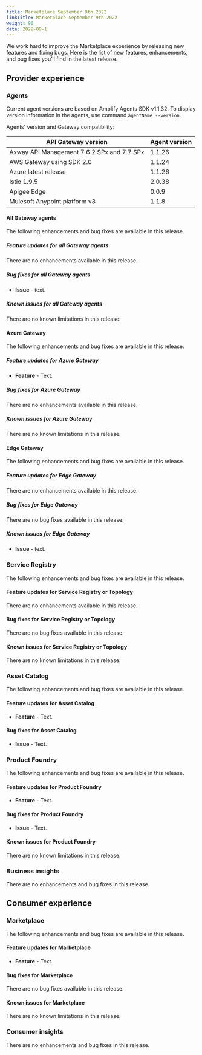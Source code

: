```yaml
---
title: Marketplace September 9th 2022
linkTitle: Marketplace September 9th 2022
weight: 90
date: 2022-09-1
---
```

We work hard to improve the Marketplace experience by releasing new features and fixing bugs. Here is the list of new features, enhancements, and bug fixes you’ll find in the latest release.

## Provider experience

### Agents

Current agent versions are based on Amplify Agents SDK v1.1.32. To display version information in the agents, use command `agentName --version`.

Agents' version and Gateway compatibility:

| API Gateway version                        | Agent version|
|--------------------------------------------|--------------|
| Axway API Management 7.6.2 SPx and 7.7 SPx | 1.1.26       |
| AWS Gateway using SDK 2.0                  | 1.1.24       |
| Azure latest release                       | 1.1.26       |
| Istio 1.9.5                                | 2.0.38       |
| Apigee Edge                                | 0.0.9        |
| Mulesoft Anypoint platform v3              | 1.1.8        |

#### All Gateway agents

The following enhancements and bug fixes are available in this release.

##### Feature updates for all Gateway agents

There are no enhancements available in this release.

##### Bug fixes for all Gateway agents

* **Issue** - text.

##### Known issues for all Gateway agents

There are no known limitations in this release.

#### Azure Gateway

The following enhancements and bug fixes are available in this release.

##### Feature updates for Azure Gateway

* **Feature** - Text.

##### Bug fixes for Azure Gateway

There are no enhancements available in this release.

##### Known issues for Azure Gateway

There are no known limitations in this release.

#### Edge Gateway

The following enhancements and bug fixes are available in this release.

##### Feature updates for Edge Gateway

There are no enhancements available in this release.

##### Bug fixes for Edge Gateway

There are no bug fixes available in this release.

##### Known issues for Edge Gateway

* **Issue** - text.

### Service Registry

The following enhancements and bug fixes are available in this release.

#### Feature updates for Service Registry or Topology

There are no enhancements available in this release.

#### Bug fixes for Service Registry or Topology

There are no bug fixes available in this release.

#### Known issues for Service Registry or Topology

There are no known limitations in this release.

### Asset Catalog

The following enhancements and bug fixes are available in this release.

#### Feature updates for Asset Catalog

* **Feature** - Text.

#### Bug fixes for Asset Catalog

* **Issue** - Text.

### Product Foundry

The following enhancements and bug fixes are available in this release.

#### Feature updates for Product Foundry

* **Feature** - Text.

#### Bug fixes for Product Foundry

* **Issue** - Text.

#### Known issues for Product Foundry

There are no known limitations in this release.

### Business insights

There are no enhancements and bug fixes in this release.

## Consumer experience

### Marketplace

The following enhancements and bug fixes are available in this release.

#### Feature updates for Marketplace

* **Feature** - Text.

#### Bug fixes for Marketplace

There are no bug fixes available in this release.

#### Known issues for Marketplace

There are no known limitations in this release.

### Consumer insights

There are no enhancements and bug fixes in this release.
